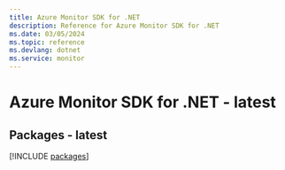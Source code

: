 ```yaml
---
title: Azure Monitor SDK for .NET
description: Reference for Azure Monitor SDK for .NET
ms.date: 03/05/2024
ms.topic: reference
ms.devlang: dotnet
ms.service: monitor
---
```

# Azure Monitor SDK for .NET - latest
## Packages - latest
[!INCLUDE [packages](monitor-index.md)]